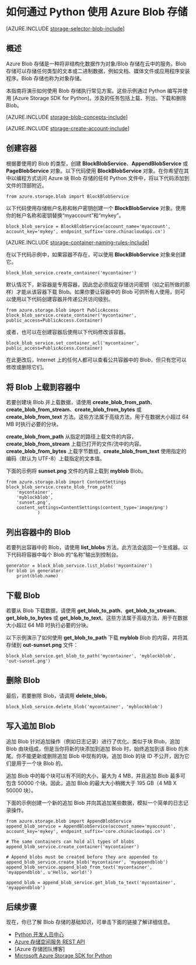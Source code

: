 <properties
	pageTitle="如何通过 Python 使用 Azure Blob 存储（对象存储）| Azure"
	description="使用 Azure Blob 存储（对象存储）将非结构化数据存储在云中。"
	services="storage"
	documentationCenter="python"
	authors="tamram"
	manager="carmonm"
	editor="tysonn"/>  


<tags
	ms.service="storage"
	ms.workload="storage"
	ms.tgt_pltfrm="na"
	ms.devlang="python"
	ms.topic="article"
	ms.date="09/20/2016"
	wacn.date="11/07/2016"
	ms.author="jwillis;tamram"/>

# 如何通过 Python 使用 Azure Blob 存储

[AZURE.INCLUDE [storage-selector-blob-include](../../includes/storage-selector-blob-include.md)]

## 概述

Azure Blob 存储是一种将非结构化数据作为对象/Blob 存储在云中的服务。Blob 存储可以存储任何类型的文本或二进制数据，例如文档、媒体文件或应用程序安装程序。Blob 存储也称为对象存储。

本指南将演示如何使用 Blob 存储执行常见方案。这些示例通过 Python 编写并使用 [Azure Storage SDK for Python]。涉及的任务包括上载、列出、下载和删除 Blob。

[AZURE.INCLUDE [storage-blob-concepts-include](../../includes/storage-blob-concepts-include.md)]

[AZURE.INCLUDE [storage-create-account-include](../../includes/storage-create-account-include.md)]

## 创建容器

根据要使用的 Blob 的类型，创建 **BlockBlobService**、**AppendBlobService** 或 **PageBlobService** 对象。以下代码使用 **BlockBlobService** 对象。在你希望在其中以编程方式访问 Azure 块 Blob 存储的任何 Python 文件中，将以下代码添加到文件的顶部附近。

	from azure.storage.blob import BlockBlobService

以下代码使用存储帐户名称和帐户密钥创建一个 **BlockBlobService** 对象。使用你的帐户名称和密钥替换“myaccount”和“mykey”。

	block_blob_service = BlockBlobService(account_name='myaccount', account_key='mykey', endpoint_suffix='core.chinacloudapi.cn')

[AZURE.INCLUDE [storage-container-naming-rules-include](../../includes/storage-container-naming-rules-include.md)]

在以下代码示例中，如果容器不存在，可以使用 **BlockBlobService** 对象来创建它。

	block_blob_service.create_container('mycontainer')

默认情况下，新容器是专用容器，因此您必须指定存储访问密钥（如之前所做的那样）才能从该容器下载 Blob。如果你要让容器中的 Blob 可供所有人使用，则可以使用以下代码创建容器并传递公共访问级别。

	from azure.storage.blob import PublicAccess
	block_blob_service.create_container('mycontainer', public_access=PublicAccess.Container)

或者，也可以在创建容器后使用以下代码修改该容器。

	block_blob_service.set_container_acl('mycontainer', public_access=PublicAccess.Container)

在此更改后，Internet 上的任何人都可以查看公共容器中的 Blob，但只有您可以修改或删除它们。

## 将 Blob 上载到容器中

若要创建块 Blob 并上载数据，请使用 **create\_blob\_from\_path**、**create\_blob\_from\_stream**、**create\_blob\_from\_bytes** 或 **create\_blob\_from\_text** 方法。这些方法属于高级方法，用于在数据大小超过 64 MB 时执行必要的分块。

**create\_blob\_from\_path** 从指定的路径上载文件的内容，**create\_blob\_from\_stream** 上载已打开的文件/流中的内容。**create\_blob\_from\_bytes** 上载字节数组，**create\_blob\_from\_text** 使用指定的编码（默认为 UTF-8）上载指定的文本值。

下面的示例将 **sunset.png** 文件的内容上载到 **myblob** Blob。

	from azure.storage.blob import ContentSettings
	block_blob_service.create_blob_from_path(
        'mycontainer',
        'myblockblob',
        'sunset.png',
        content_settings=ContentSettings(content_type='image/png')
				)

## 列出容器中的 Blob

若要列出容器中的 Blob，请使用 **list\_blobs** 方法。此方法会返回一个生成器。以下代码将容器中每个 Blob 的“名称”输出到控制台。

	generator = block_blob_service.list_blobs('mycontainer')
	for blob in generator:
		print(blob.name)

## 下载 Blob

若要从 Blob 下载数据，请使用 **get\_blob\_to\_path**、**get\_blob\_to\_stream**、**get\_blob\_to\_bytes** 或 **get\_blob\_to\_text**。这些方法属于高级方法，用于在数据大小超过 64 MB 时执行必要的分块。

以下示例演示了如何使用 **get\_blob\_to\_path** 下载 **myblob** Blob 的内容，并将其存储到 **out-sunset.png** 文件：

	block_blob_service.get_blob_to_path('mycontainer', 'myblockblob', 'out-sunset.png')

## 删除 Blob

最后，若要删除 Blob，请调用 **delete\_blob**。

	block_blob_service.delete_blob('mycontainer', 'myblockblob')

## 写入追加 Blob

追加 Blob 针对追加操作（例如日志记录）进行了优化。类似于块 Blob，追加 Blob 由块组成，但是当你将新的块添加到追加 Blob 时，始终追加到该 Blob 的末尾。你不能更新或删除追加 Blob 中现有的块。追加 Blob 的块 ID 不公开，因为它们是用于一个块 Blob 的。

追加 Blob 中的每个块可以有不同的大小，最大为 4 MB，并且追加 Blob 最多可包含 50000 个块。因此，追加 Blob 的最大大小稍微大于 195 GB（4 MB X 50000 块）。

下面的示例创建一个新的追加 Blob 并向其追加某些数据，模拟一个简单的日志记录操作。

	from azure.storage.blob import AppendBlobService
	append_blob_service = AppendBlobService(account_name='myaccount', account_key='mykey', endpoint_suffix='core.chinacloudapi.cn')

	# The same containers can hold all types of blobs
	append_blob_service.create_container('mycontainer')

	# Append blobs must be created before they are appended to
	append_blob_service.create_blob('mycontainer', 'myappendblob')
	append_blob_service.append_blob_from_text('mycontainer', 'myappendblob', u'Hello, world!')

	append_blob = append_blob_service.get_blob_to_text('mycontainer', 'myappendblob')

## 后续步骤

现在，你已了解 Blob 存储的基础知识，可单击下面的链接了解详细信息。

- [Python 开发人员中心](/develop/python/)
- [Azure 存储空间服务 REST API](http://msdn.microsoft.com/zh-cn/library/azure/dd179355)
- [Azure 存储团队博客]
- [Microsoft Azure Storage SDK for Python]

[Azure 存储空间团队博客]: http://blogs.msdn.com/b/windowsazurestorage/
[Microsoft Azure Storage SDK for Python]: https://github.com/Azure/azure-storage-python

<!---HONumber=Mooncake_1031_2016-->